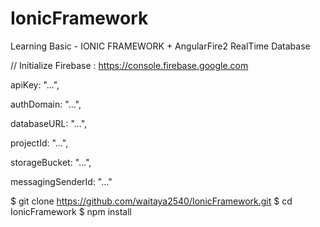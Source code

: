 # IonicFramework
Learning Basic - IONIC FRAMEWORK + AngularFire2 RealTime Database

// Initialize Firebase : https://console.firebase.google.com

  apiKey: "...",

  authDomain: "...",

  databaseURL: "...",

  projectId: "...",

  storageBucket: "...",

  messagingSenderId: "..."

  $ git clone https://github.com/waitaya2540/IonicFramework.git
  $ cd IonicFramework
  $ npm install
  
